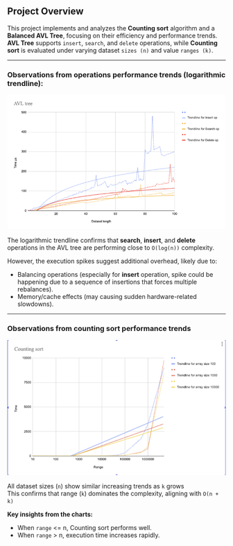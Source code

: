 ## Project Overview

This project implements and analyzes the **Counting sort** algorithm and a **Balanced AVL Tree**, focusing on their efficiency and performance trends. **AVL Tree** supports `insert`, `search`, and `delete` operations, while **Counting sort** is evaluated under varying dataset `sizes (n)` and value `ranges (k)`. 

____

### Observations from operations performance trends (logarithmic trendline):


![alt text](./images/image2.png)


The logarithmic trendline confirms that **search**, **insert**, and **delete** operations in the AVL tree are performing close to `O(log(n))` complexity.

However, the execution spikes suggest additional overhead, likely due to:
- Balancing operations (especially for **insert** operation, spike could be happening due to a sequence of insertions that forces multiple rebalances).
- Memory/cache effects (may causing sudden hardware-related slowdowns).


____

### Observations from counting sort performance trends

![alt text](./images/image3.png)

All dataset sizes (`n`) show similar increasing trends as `k` grows  
This confirms that range (`k`) dominates the complexity, aligning with `O(n + k)`

**Key insights from the charts:**
- When `range` <= n, Counting sort performs well.
- When `range` > n, execution time increases rapidly.
